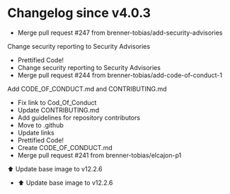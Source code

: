 # Changelog since v4.0.3
- Merge pull request #247 from brenner-tobias/add-security-advisories

Change security reporting to Security Advisories 
- Prettified Code! 
- Change security reporting to Security Advisories 
- Merge pull request #244 from brenner-tobias/add-code-of-conduct-1

Add CODE_OF_CONDUCT.md and CONTRIBUTING.md 
- Fix link to Cod_Of_Conduct 
- Update CONTRIBUTING.md 
- Add guidelines for repository contributors 
- Move to .github 
- Update links 
- Prettified Code! 
- Create CODE_OF_CONDUCT.md 
- Merge pull request #241 from brenner-tobias/elcajon-p1

⬆️ Update base image to v12.2.6 
- ⬆️ Update base image to v12.2.6 
